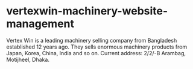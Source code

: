 # vertexwin-machinery-website-management
Vertex Win is a leading machinery selling company from Bangladesh established 12 years ago. They sells enormous machinery products from Japan, Korea, China, India and so on. Current address: 2/2/-B Arambag, Motijheel, Dhaka.
